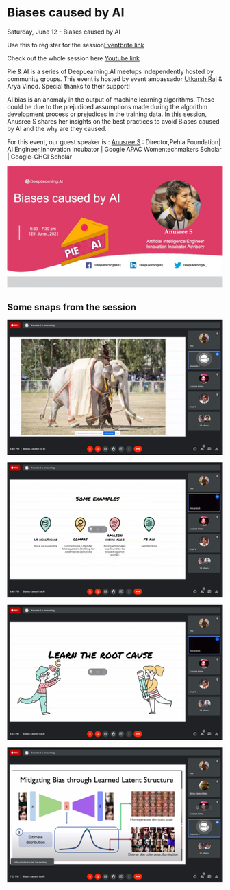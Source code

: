 # Biases caused by AI

Saturday, June 12 - Biases caused by AI


Use this to register for the session[Eventbrite link](https://www.eventbrite.com/e/pie-ai-kochi-biases-caused-by-ai-tickets-158486963775)

Check out the whole session here [Youtube link]()

Pie & AI is a series of DeepLearning.AI meetups independently hosted by community groups. This event is hosted by event ambassador [Utkarsh Raj](https://voldemortuk.github.io) & Arya Vinod. Special thanks to their support!

AI bias is an anomaly in the output of machine learning algorithms. 
These could be due to the prejudiced assumptions made during the algorithm development process or prejudices in the training data.
In this session, Anusree S shares her insights on  the best practices to avoid  Biases caused by AI and the why are they caused.

For this event, our guest speaker is :
[Anusree S](https://www.linkedin.com/in/anusreesaji) : Director,Pehia Foundation| AI Engineer,Innovation Incubator | Google APAC Womentechmakers Scholar | Google-GHCI Scholar

![alt text](https://github.com/voldemortuk/Pie-AI-Kochi-Sessions/blob/main/Biases%20caused%20by%20AI/bia.jpg)


## Some snaps from the session

![alt text](https://github.com/voldemortuk/Pie-AI-Kochi-Sessions/blob/main/Biases%20caused%20by%20AI/Screenshot%202021-06-12%20at%206.40.34%20PM.png)


![alt text](https://github.com/voldemortuk/Pie-AI-Kochi-Sessions/blob/main/Biases%20caused%20by%20AI/Screenshot%202021-06-12%20at%206.46.32%20PM.png)


![alt text](https://github.com/voldemortuk/Pie-AI-Kochi-Sessions/blob/main/Biases%20caused%20by%20AI/Screenshot%202021-06-12%20at%206.53.46%20PM.png)


![alt text](https://github.com/voldemortuk/Pie-AI-Kochi-Sessions/blob/main/Biases%20caused%20by%20AI/Screenshot%202021-06-12%20at%207.22.37%20PM.png)
